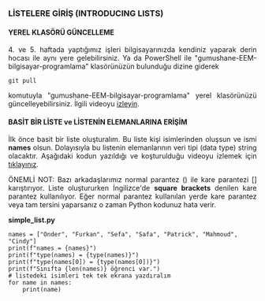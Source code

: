 <h3>LİSTELERE GİRİŞ (INTRODUCING LISTS)</h3>

<h4>YEREL KLASÖRÜ GÜNCELLEME</h4>
<p align="justify">4. ve 5. haftada yaptığımız işleri bilgisayarınızda kendiniz yaparak derin hocası ile aynı yere gelebilirsiniz. Ya da PowerShell ile "gumushane-EEM-bilgisayar-programlama" klasörünüzün bulunduğu dizine giderek</p>

```
git pull
```

<p align="justify">komutuyla "gumushane-EEM-bilgisayar-programlama" yerel klasörünüzü güncelleyebilirsiniz. İlgili videoyu <a href="https://youtu.be/q27HubmtPhc">izleyin</a>.</p>


<h4>BASİT BİR LİSTE ve LİSTENİN ELEMANLARINA ERİŞİM</h4>
<p align="justify">İlk önce basit bir liste oluşturalım. Bu liste kişi isimlerinden oluşsun ve ismi <b>names</b> olsun. Dolayısıyla bu listenin elemanlarının veri tipi (data type) string olacaktır. Aşağıdaki kodun yazıldığı ve koşturulduğu videoyu izlemek için <a href="https://youtu.be/BDl163lYLQ0" target="_blank">tıklayınız</a>.</p>

<p align="justify">ÖNEMLİ NOT: Bazı arkadaşlarımız normal parantez () ile kare parantezi [] karıştırıyor. Liste oluştururken İngilizce'de <b>square brackets</b> denilen kare parantez kullanılıyor. Eğer normal parantez kullanılan yerde kare parantez veya tam tersini yaparsanız o zaman Python kodunuz hata verir.</p>

<b>simple_list.py</b>

```
names = ["Önder", "Furkan", "Sefa", "Safa", "Patrick", "Mahmoud", "Cindy"]
print(f"names = {names}")
print(f"type(names) = {type(names)}")
print(f"type(names[0]) = {type(names[0])}")
print(f"Sınıfta {len(names)} öğrenci var.")
# listedeki isimleri tek tek ekrana yazdıralım
for name in names:
    print(name)
```

